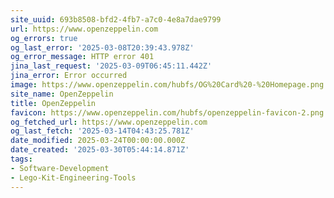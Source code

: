 ```yaml
---
site_uuid: 693b8508-bfd2-4fb7-a7c0-4e8a7dae9799
url: https://www.openzeppelin.com
og_errors: true
og_last_error: '2025-03-08T20:39:43.978Z'
og_error_message: HTTP error 401
jina_last_request: '2025-03-09T06:45:11.442Z'
jina_error: Error occurred
image: https://www.openzeppelin.com/hubfs/OG%20Card%20-%20Homepage.png
site_name: OpenZeppelin
title: OpenZeppelin
favicon: https://www.openzeppelin.com/hubfs/openzeppelin-favicon-2.png
og_fetched_url: https://www.openzeppelin.com
og_last_fetch: '2025-03-14T04:43:25.781Z'
date_modified: 2025-03-24T00:00:00.000Z
date_created: '2025-03-30T05:44:14.871Z'
tags:
- Software-Development
- Lego-Kit-Engineering-Tools
---
```











